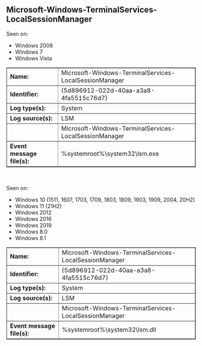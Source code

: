 ## Microsoft-Windows-TerminalServices-LocalSessionManager

Seen on:
* Windows 2008
* Windows 7
* Windows Vista

<table border="1" class="docutils">
  <tbody>
    <tr>
      <td><b>Name:</b></td>
      <td>Microsoft-Windows-TerminalServices-LocalSessionManager</td>
    </tr>
    <tr>
      <td><b>Identifier:</b></td>
      <td>{5d896912-022d-40aa-a3a8-4fa5515c76d7}</td>
    </tr>
    <tr>
      <td><b>Log type(s):</b></td>
      <td>System</td>
    </tr>
    <tr>
      <td><b>Log source(s):</b></td>
      <td>LSM</td>
    </tr>
    <tr>
      <td>&nbsp;</td>
      <td>Microsoft-Windows-TerminalServices-LocalSessionManager</td>
    </tr>
    <tr>
      <td><b>Event message file(s):</b></td>
      <td>%systemroot%\system32\lsm.exe</td>
    </tr>
  </tbody>
</table>

&nbsp;

Seen on:
* Windows 10 (1511, 1607, 1703, 1709, 1803, 1809, 1903, 1909, 2004, 20H2)
* Windows 11 (21H2)
* Windows 2012
* Windows 2016
* Windows 2019
* Windows 8.0
* Windows 8.1

<table border="1" class="docutils">
  <tbody>
    <tr>
      <td><b>Name:</b></td>
      <td>Microsoft-Windows-TerminalServices-LocalSessionManager</td>
    </tr>
    <tr>
      <td><b>Identifier:</b></td>
      <td>{5d896912-022d-40aa-a3a8-4fa5515c76d7}</td>
    </tr>
    <tr>
      <td><b>Log type(s):</b></td>
      <td>System</td>
    </tr>
    <tr>
      <td><b>Log source(s):</b></td>
      <td>LSM</td>
    </tr>
    <tr>
      <td>&nbsp;</td>
      <td>Microsoft-Windows-TerminalServices-LocalSessionManager</td>
    </tr>
    <tr>
      <td><b>Event message file(s):</b></td>
      <td>%systemroot%\system32\lsm.dll</td>
    </tr>
  </tbody>
</table>

&nbsp;


